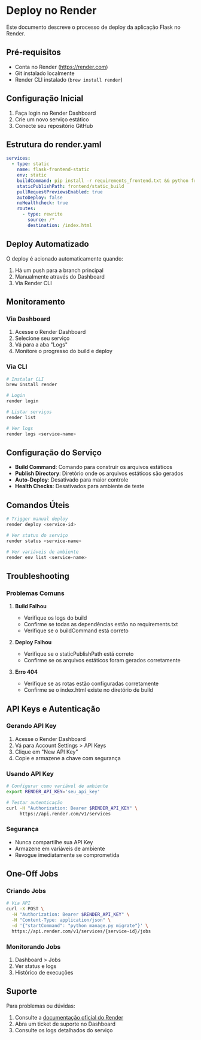 # Deploy no Render

Este documento descreve o processo de deploy da aplicação Flask no Render.

## Pré-requisitos

- Conta no Render (https://render.com)
- Git instalado localmente
- Render CLI instalado (`brew install render`)

## Configuração Inicial

1. Faça login no Render Dashboard
2. Crie um novo serviço estático
3. Conecte seu repositório GitHub

## Estrutura do render.yaml

```yaml
services:
  - type: static
    name: flask-frontend-static
    env: static
    buildCommand: pip install -r requirements_frontend.txt && python frontend/build.py
    staticPublishPath: frontend/static_build
    pullRequestPreviewsEnabled: true
    autoDeploy: false
    noHealthcheck: true
    routes:
      - type: rewrite
        source: /*
        destination: /index.html
```

## Deploy Automatizado

O deploy é acionado automaticamente quando:

1. Há um push para a branch principal
2. Manualmente através do Dashboard
3. Via Render CLI

## Monitoramento

### Via Dashboard

1. Acesse o Render Dashboard
2. Selecione seu serviço
3. Vá para a aba "Logs"
4. Monitore o progresso do build e deploy

### Via CLI

```bash
# Instalar CLI
brew install render

# Login
render login

# Listar serviços
render list

# Ver logs
render logs <service-name>
```

## Configuração do Serviço

- **Build Command**: Comando para construir os arquivos estáticos
- **Publish Directory**: Diretório onde os arquivos estáticos são gerados
- **Auto-Deploy**: Desativado para maior controle
- **Health Checks**: Desativados para ambiente de teste

## Comandos Úteis

```bash
# Trigger manual deploy
render deploy <service-id>

# Ver status do serviço
render status <service-name>

# Ver variáveis de ambiente
render env list <service-name>
```

## Troubleshooting

### Problemas Comuns

1. **Build Falhou**

   - Verifique os logs do build
   - Confirme se todas as dependências estão no requirements.txt
   - Verifique se o buildCommand está correto

2. **Deploy Falhou**

   - Verifique se o staticPublishPath está correto
   - Confirme se os arquivos estáticos foram gerados corretamente

3. **Erro 404**
   - Verifique se as rotas estão configuradas corretamente
   - Confirme se o index.html existe no diretório de build

## API Keys e Autenticação

### Gerando API Key

1. Acesse o Render Dashboard
2. Vá para Account Settings > API Keys
3. Clique em "New API Key"
4. Copie e armazene a chave com segurança

### Usando API Key

```bash
# Configurar como variável de ambiente
export RENDER_API_KEY='seu_api_key'

# Testar autenticação
curl -H "Authorization: Bearer $RENDER_API_KEY" \
     https://api.render.com/v1/services
```

### Segurança

- Nunca compartilhe sua API Key
- Armazene em variáveis de ambiente
- Revogue imediatamente se comprometida

## One-Off Jobs

### Criando Jobs

```bash
# Via API
curl -X POST \
  -H "Authorization: Bearer $RENDER_API_KEY" \
  -H "Content-Type: application/json" \
  -d '{"startCommand": "python manage.py migrate"}' \
  https://api.render.com/v1/services/{service-id}/jobs
```

### Monitorando Jobs

1. Dashboard > Jobs
2. Ver status e logs
3. Histórico de execuções

## Suporte

Para problemas ou dúvidas:

1. Consulte a [documentação oficial do Render](https://render.com/docs)
2. Abra um ticket de suporte no Dashboard
3. Consulte os logs detalhados do serviço
